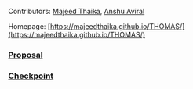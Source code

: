 Contributors: [Majeed Thaika](https://github.com/majeedthaika), [Anshu Aviral](https://github.com/cyclotronian)

Homepage: [https://majeedthaika.github.io/THOMAS/](https://majeedthaika.github.io/THOMAS/) 

### [Proposal](https://majeedthaika.github.io/THOMAS/proposal)
### [Checkpoint](https://majeedthaika.github.io/THOMAS/checkpoint)
